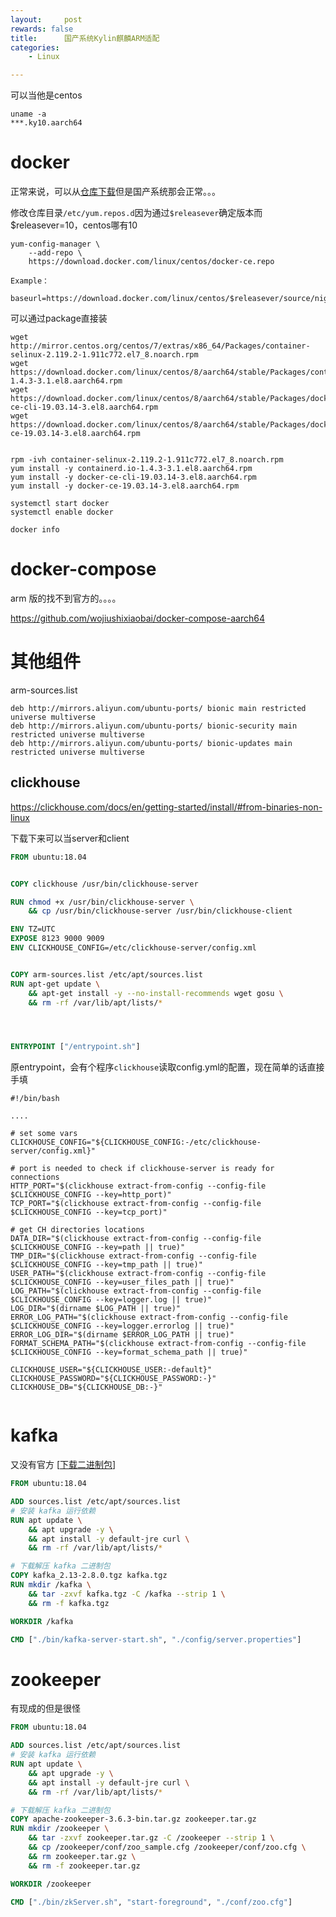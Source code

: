 ```yaml
---
layout:     post
rewards: false
title:      国产系统Kylin麒麟ARM适配
categories:
    - Linux

---
```


可以当他是centos

```shell
uname -a
***.ky10.aarch64
```

# docker

正常来说，可以从[仓库下载](https://docs.docker.com/engine/install/centos/#install-using-the-repository)但是国产系统那会正常。。。

修改仓库目录`/etc/yum.repos.d`因为通过`$releasever`确定版本而$releasever=10，centos哪有10

```shell
yum-config-manager \
    --add-repo \
    https://download.docker.com/linux/centos/docker-ce.repo
    
Example：

baseurl=https://download.docker.com/linux/centos/$releasever/source/nightly
```

可以通过package直接装

```shell
wget http://mirror.centos.org/centos/7/extras/x86_64/Packages/container-selinux-2.119.2-1.911c772.el7_8.noarch.rpm
wget https://download.docker.com/linux/centos/8/aarch64/stable/Packages/containerd.io-1.4.3-3.1.el8.aarch64.rpm
wget https://download.docker.com/linux/centos/8/aarch64/stable/Packages/docker-ce-cli-19.03.14-3.el8.aarch64.rpm
wget https://download.docker.com/linux/centos/8/aarch64/stable/Packages/docker-ce-19.03.14-3.el8.aarch64.rpm


rpm -ivh container-selinux-2.119.2-1.911c772.el7_8.noarch.rpm
yum install -y containerd.io-1.4.3-3.1.el8.aarch64.rpm
yum install -y docker-ce-cli-19.03.14-3.el8.aarch64.rpm
yum install -y docker-ce-19.03.14-3.el8.aarch64.rpm

systemctl start docker
systemctl enable docker

docker info

```



# docker-compose

arm 版的找不到官方的。。。。

https://github.com/wojiushixiaobai/docker-compose-aarch64





# 其他组件

arm-sources.list

```
deb http://mirrors.aliyun.com/ubuntu-ports/ bionic main restricted universe multiverse
deb http://mirrors.aliyun.com/ubuntu-ports/ bionic-security main restricted universe multiverse
deb http://mirrors.aliyun.com/ubuntu-ports/ bionic-updates main restricted universe multiverse
```





## clickhouse

https://clickhouse.com/docs/en/getting-started/install/#from-binaries-non-linux

下载下来可以当server和client

```dockerfile
FROM ubuntu:18.04


COPY clickhouse /usr/bin/clickhouse-server

RUN chmod +x /usr/bin/clickhouse-server \
    && cp /usr/bin/clickhouse-server /usr/bin/clickhouse-client

ENV TZ=UTC
EXPOSE 8123 9000 9009
ENV CLICKHOUSE_CONFIG=/etc/clickhouse-server/config.xml


COPY arm-sources.list /etc/apt/sources.list
RUN apt-get update \
    && apt-get install -y --no-install-recommends wget gosu \
    && rm -rf /var/lib/apt/lists/*




ENTRYPOINT ["/entrypoint.sh"]

```

原entrypoint，会有个程序`clickhouse`读取config.yml的配置，现在简单的话直接手填
```shell
#!/bin/bash

....

# set some vars
CLICKHOUSE_CONFIG="${CLICKHOUSE_CONFIG:-/etc/clickhouse-server/config.xml}"

# port is needed to check if clickhouse-server is ready for connections
HTTP_PORT="$(clickhouse extract-from-config --config-file $CLICKHOUSE_CONFIG --key=http_port)"
TCP_PORT="$(clickhouse extract-from-config --config-file $CLICKHOUSE_CONFIG --key=tcp_port)"

# get CH directories locations
DATA_DIR="$(clickhouse extract-from-config --config-file $CLICKHOUSE_CONFIG --key=path || true)"
TMP_DIR="$(clickhouse extract-from-config --config-file $CLICKHOUSE_CONFIG --key=tmp_path || true)"
USER_PATH="$(clickhouse extract-from-config --config-file $CLICKHOUSE_CONFIG --key=user_files_path || true)"
LOG_PATH="$(clickhouse extract-from-config --config-file $CLICKHOUSE_CONFIG --key=logger.log || true)"
LOG_DIR="$(dirname $LOG_PATH || true)"
ERROR_LOG_PATH="$(clickhouse extract-from-config --config-file $CLICKHOUSE_CONFIG --key=logger.errorlog || true)"
ERROR_LOG_DIR="$(dirname $ERROR_LOG_PATH || true)"
FORMAT_SCHEMA_PATH="$(clickhouse extract-from-config --config-file $CLICKHOUSE_CONFIG --key=format_schema_path || true)"

CLICKHOUSE_USER="${CLICKHOUSE_USER:-default}"
CLICKHOUSE_PASSWORD="${CLICKHOUSE_PASSWORD:-}"
CLICKHOUSE_DB="${CLICKHOUSE_DB:-}"


```

# kafka

又没有官方 [[下载二进制包](https://kafka.apache.org/downloads)]

```dockerfile
FROM ubuntu:18.04

ADD sources.list /etc/apt/sources.list
# 安装 kafka 运行依赖
RUN apt update \
    && apt upgrade -y \
    && apt install -y default-jre curl \
    && rm -rf /var/lib/apt/lists/*

# 下载解压 kafka 二进制包
COPY kafka_2.13-2.8.0.tgz kafka.tgz
RUN mkdir /kafka \
    && tar -zxvf kafka.tgz -C /kafka --strip 1 \
    && rm -f kafka.tgz

WORKDIR /kafka

CMD ["./bin/kafka-server-start.sh", "./config/server.properties"]
```

# zookeeper

有现成的但是很怪

```dockerfile
FROM ubuntu:18.04

ADD sources.list /etc/apt/sources.list
# 安装 kafka 运行依赖
RUN apt update \
    && apt upgrade -y \
    && apt install -y default-jre curl \
    && rm -rf /var/lib/apt/lists/*

# 下载解压 kafka 二进制包
COPY apache-zookeeper-3.6.3-bin.tar.gz zookeeper.tar.gz
RUN mkdir /zookeeper \
    && tar -zxvf zookeeper.tar.gz -C /zookeeper --strip 1 \
    && cp /zookeeper/conf/zoo_sample.cfg /zookeeper/conf/zoo.cfg \
    && rm zookeeper.tar.gz \
    && rm -f zookeeper.tar.gz

WORKDIR /zookeeper

CMD ["./bin/zkServer.sh", "start-foreground", "./conf/zoo.cfg"]
```





